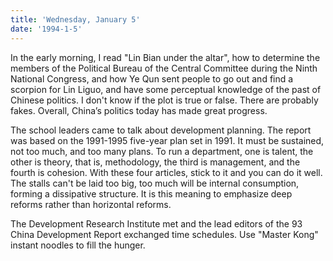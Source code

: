 ```yaml
---
title: 'Wednesday, January 5'
date: '1994-1-5'
---
```

In the early morning, I read "Lin Bian under the altar", how to determine the members of the Political Bureau of the Central Committee during the Ninth National Congress, and how Ye Qun sent people to go out and find a scorpion for Lin Liguo, and have some perceptual knowledge of the past of Chinese politics. I don't know if the plot is true or false. There are probably fakes. Overall, China’s politics today has made great progress.

The school leaders came to talk about development planning. The report was based on the 1991-1995 five-year plan set in 1991. It must be sustained, not too much, and too many plans. To run a department, one is talent, the other is theory, that is, methodology, the third is management, and the fourth is cohesion. With these four articles, stick to it and you can do it well. The stalls can't be laid too big, too much will be internal consumption, forming a dissipative structure. It is this meaning to emphasize deep reforms rather than horizontal reforms.

The Development Research Institute met and the lead editors of the 93 China Development Report exchanged time schedules. Use "Master Kong" instant noodles to fill the hunger.